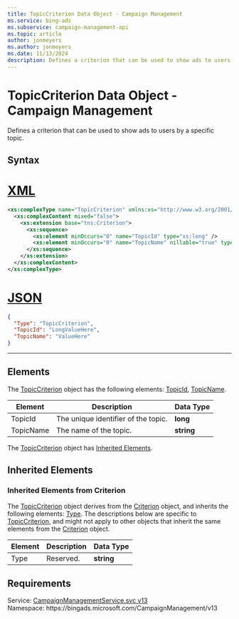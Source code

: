 ```yaml
---
title: TopicCriterion Data Object - Campaign Management
ms.service: bing-ads
ms.subservice: campaign-management-api
ms.topic: article
author: jonmeyers
ms.author: jonmeyers
ms.date: 11/13/2024
description: Defines a criterion that can be used to show ads to users by a specific topic.
---
```

# TopicCriterion Data Object - Campaign Management
Defines a criterion that can be used to show ads to users by a specific topic.

## Syntax

# [XML](#tab/xml)

```xml
<xs:complexType name="TopicCriterion" xmlns:xs="http://www.w3.org/2001/XMLSchema">
  <xs:complexContent mixed="false">
    <xs:extension base="tns:Criterion">
      <xs:sequence>
        <xs:element minOccurs="0" name="TopicId" type="xs:long" />
        <xs:element minOccurs="0" name="TopicName" nillable="true" type="xs:string" />
      </xs:sequence>
    </xs:extension>
  </xs:complexContent>
</xs:complexType>
```

# [JSON](#tab/json)

```json
{
  "Type": "TopicCriterion",
  "TopicId": "LongValueHere",
  "TopicName": "ValueHere"
}
```

-----

## <a name="elements"></a>Elements

The [TopicCriterion](topiccriterion.md) object has the following elements: [TopicId](#topicid), [TopicName](#topicname).

|Element|Description|Data Type|
|-----------|---------------|-------------|
|<a name="topicid"></a>TopicId|The unique identifier of the topic.|**long**|
|<a name="topicname"></a>TopicName|The name of the topic.|**string**|

The [TopicCriterion](topiccriterion.md) object has [Inherited Elements](#inheritedelements).

## <a name="inheritedelements"></a>Inherited Elements

### <a name="inheritedelementscriterion"></a>Inherited Elements from Criterion
The [TopicCriterion](topiccriterion.md) object derives from the [Criterion](criterion.md) object, and inherits the following elements: [Type](#type). The descriptions below are specific to [TopicCriterion](topiccriterion.md), and might not apply to other objects that inherit the same elements from the [Criterion](criterion.md) object.  

|Element|Description|Data Type|
|-----------|---------------|-------------|
|<a name="type"></a>Type|Reserved.|**string**|

## Requirements
Service: [CampaignManagementService.svc v13](https://campaign.api.bingads.microsoft.com/Api/Advertiser/CampaignManagement/v13/CampaignManagementService.svc)  
Namespace: https\://bingads.microsoft.com/CampaignManagement/v13  

